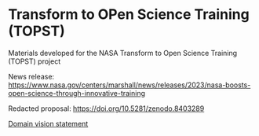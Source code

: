 # Transform to OPen Science Training (TOPST)
Materials developed for the NASA Transform to Open Science Training (TOPST) project

News release: <https://www.nasa.gov/centers/marshall/news/releases/2023/nasa-boosts-open-science-through-innovative-training>

Redacted proposal: <https://doi.org/10.5281/zenodo.8403289>

[Domain vision statement](docs/domain-vision-statement.md)
